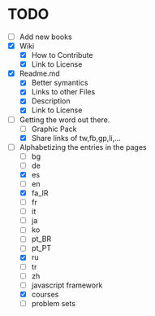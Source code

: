 TODO
===

- [ ] Add new books
- [x] Wiki
    - [x] How to Contribute
    - [x] Link to License
- [x] Readme.md
    - [x] Better symantics
    - [x] Links to other Files
    - [x] Description
    - [x] Link to License
- [ ] Getting the word out there.
    - [ ] Graphic Pack
    - [x] Share links of tw,fb,gp,li,...
- [ ] Alphabetizing the entries in the pages
    - [ ] bg
    - [ ] de
    - [x] es
    - [ ] en
    - [x] fa_IR
    - [ ] fr
    - [ ] it
    - [ ] ja
    - [ ] ko
    - [ ] pt_BR
    - [ ] pt_PT
    - [x] ru
    - [ ] tr
    - [ ] zh
    - [ ] javascript framework
    - [x] courses
    - [ ] problem sets
